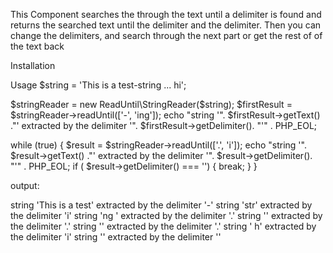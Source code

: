 

This Component searches the through the text until a delimiter is found and 
returns the searched text until the delimiter and the delimiter. 
Then you can change the delimiters, and search through the next part or 
get the rest of of the text back

Installation



Usage
$string = 'This is a test-string ... hi';

$stringReader = new ReadUntil\StringReader($string);
$firstResult = $stringReader->readUntil(['-', 'ing']);
echo "string '". $firstResult->getText() ."' extracted by the delimiter '". $firstResult->getDelimiter(). "'" . PHP_EOL;

while (true) {
    $result = $stringReader->readUntil(['.', 'i']);
    echo "string '". $result->getText() ."' extracted by the delimiter '". $result->getDelimiter(). "'" . PHP_EOL;
    if ( $result->getDelimiter() === '') {
        break;
    }
}

output: 

string 'This is a test' extracted by the delimiter '-'
string 'str' extracted by the delimiter 'i'
string 'ng ' extracted by the delimiter '.'
string '' extracted by the delimiter '.'
string '' extracted by the delimiter '.'
string ' h' extracted by the delimiter 'i'
string '' extracted by the delimiter ''


